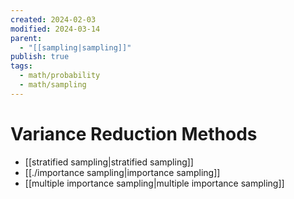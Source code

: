 ```yaml
---
created: 2024-02-03
modified: 2024-03-14
parent:
  - "[[sampling|sampling]]"
publish: true
tags:
  - math/probability
  - math/sampling
---
```


# Variance Reduction Methods
- [[stratified sampling|stratified sampling]]
- [[./importance sampling|importance sampling]]
- [[multiple importance sampling|multiple importance sampling]]